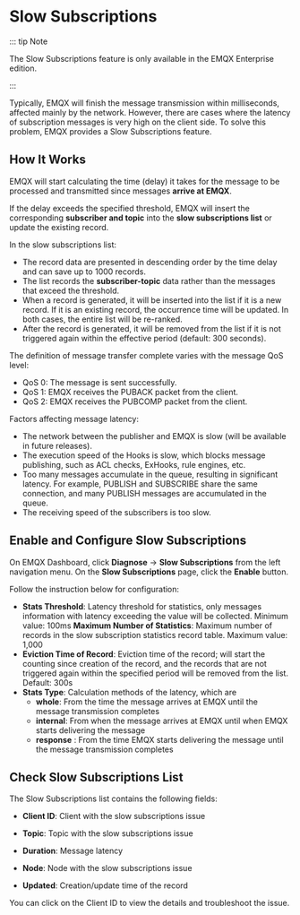 # Slow Subscriptions

::: tip Note

The Slow Subscriptions feature is only available in the EMQX Enterprise edition.

:::

Typically, EMQX will finish the message transmission within milliseconds, affected mainly by the network. However, there are cases where the latency of subscription messages is very high on the client side. To solve this problem, EMQX provides a Slow Subscriptions feature.

## How It Works

EMQX will start calculating the time (delay) it takes for the message to be processed and transmitted since messages **arrive at EMQX**. 

If the delay exceeds the specified threshold, EMQX will insert the corresponding **subscriber and topic** into the **slow subscriptions list** or update the existing record. 

In the slow subscriptions list:

- The record data are presented in descending order by the time delay and can save up to 1000 records.
- The list records the **subscriber-topic** data rather than the messages that exceed the threshold.
- When a record is generated, it will be inserted into the list if it is a new record. If it is an existing record, the occurrence time will be updated. In both cases, the entire list will be re-ranked.
- After the record is generated, it will be removed from the list if it is not triggered again within the effective period (default: 300 seconds).

The definition of message transfer complete varies with the message QoS level:

- QoS 0: The message is sent successfully.
- QoS 1: EMQX receives the PUBACK packet from the client.
- QoS 2: EMQX receives the PUBCOMP packet from the client.

Factors affecting message latency:

- The network between the publisher and EMQX is slow (will be available in future releases).
- The execution speed of the Hooks is slow, which blocks message publishing, such as ACL checks, ExHooks, rule engines, etc. 
- Too many messages accumulate in the queue, resulting in significant latency. For example, PUBLISH and SUBSCRIBE share the same connection, and many PUBLISH messages are accumulated in the queue. 
- The receiving speed of the subscribers is too slow. 

## Enable and Configure Slow Subscriptions

<!-- TODO 补充配置文件配置方式，目前该方式有 BUG 暂时不在文档中提供。 -->

On EMQX Dashboard, click **Diagnose** -> **Slow Subscriptions** from the left navigation menu. On the **Slow Subscriptions** page, click the **Enable** button.

Follow the instruction below for configuration:

- **Stats Threshold**:  Latency threshold for statistics, only messages information with latency exceeding the value will be collected. Minimum value: 100ms
  **Maximum Number of Statistics**: Maximum number of records in the slow subscription statistics record table. Maximum value: 1,000
- **Eviction Time of Record**: Eviction time of the record; will start the counting since creation of the record, and the records that are not triggered again within the specified period will be removed from the list. Default: 300s
- **Stats Type**: Calculation methods of the latency, which are
  - **whole**: From the time the message arrives at EMQX until the message transmission completes
  - **internal**: From when the message arrives at EMQX until when EMQX starts delivering the message
  - **response** : From the time EMQX starts delivering the message until the message transmission completes

## Check Slow Subscriptions List

The Slow Subscriptions list contains the following fields:

- **Client ID**: Client with the slow subscriptions issue

- **Topic**: Topic with the slow subscriptions issue
- **Duration**: Message latency
- **Node**: Node with the slow subscriptions issue
- **Updated**: Creation/update time of the record

You can click on the Client ID to view the details and troubleshoot the issue. 

